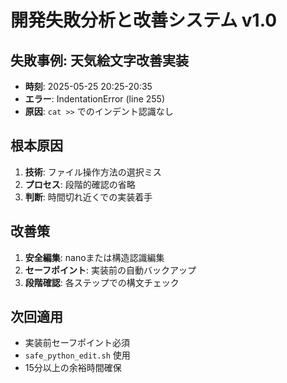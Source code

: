 # 開発失敗分析と改善システム v1.0

## 失敗事例: 天気絵文字改善実装
- **時刻**: 2025-05-25 20:25-20:35
- **エラー**: IndentationError (line 255)
- **原因**: `cat >>` でのインデント認識なし

## 根本原因
1. **技術**: ファイル操作方法の選択ミス
2. **プロセス**: 段階的確認の省略
3. **判断**: 時間切れ近くでの実装着手

## 改善策
1. **安全編集**: nanoまたは構造認識編集
2. **セーフポイント**: 実装前の自動バックアップ
3. **段階確認**: 各ステップでの構文チェック

## 次回適用
- 実装前セーフポイント必須
- `safe_python_edit.sh` 使用
- 15分以上の余裕時間確保
